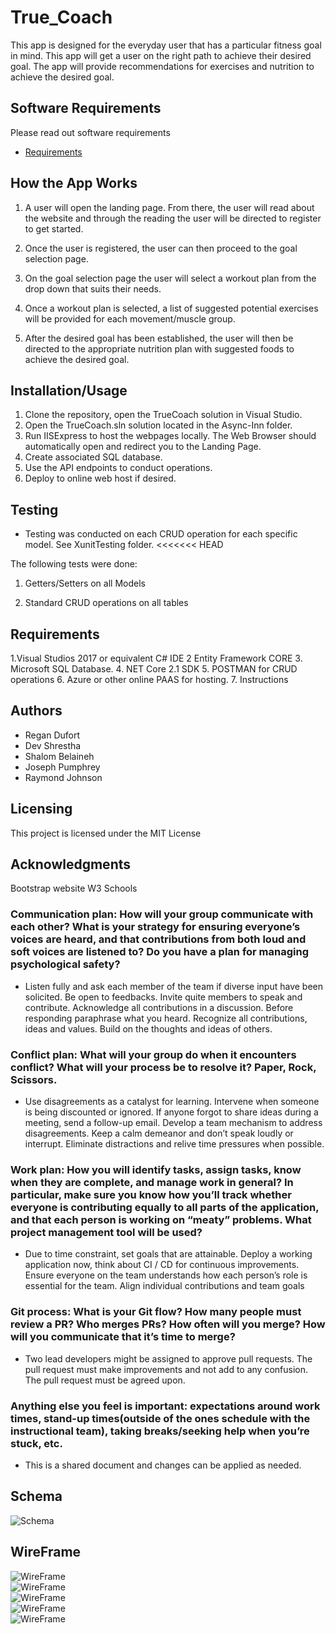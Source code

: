 # True_Coach

This app is designed for the everyday user that has a particular fitness goal in mind. This app will get a user on the right path to achieve their desired goal. The app will provide recommendations for exercises and nutrition to achieve the desired goal. 

## Software Requirements 
Please read out software requirements
* [Requirements](/Requirements.md)  

## How the App Works

1. A user will open the landing page. From there, the user will read about the website and through the reading the user will be directed to register to get started. 

2. Once the user is registered, the user can then proceed to the goal selection page. 

3. On the goal selection page the user will select a workout plan from the drop down that suits their needs.

4. Once a workout plan is selected, a list of suggested potential exercises will be provided for each movement/muscle group. 

5. After the desired goal has been established, the user will then be directed to the appropriate nutrition plan with suggested foods to achieve the desired goal.


## Installation/Usage
1. Clone the repository, open the TrueCoach solution in Visual Studio.
2. Open the TrueCoach.sln solution located in the Async-Inn folder.
3. Run IISExpress to host the webpages locally. The Web Browser should automatically open and redirect you to the Landing Page.
4. Create associated SQL database.
5. Use the API endpoints to conduct operations.
6. Deploy to online web host if desired.

## Testing
* Testing was conducted on each CRUD operation for each specific model. See XunitTesting folder.
<<<<<<< HEAD

The following tests were done:

1. Getters/Setters on all Models

2. Standard CRUD operations on all tables

## Requirements
1.Visual Studios 2017 or equivalent C# IDE
2 Entity Framework CORE
3. Microsoft SQL Database.
4. NET Core 2.1 SDK
5. POSTMAN for CRUD operations
6. Azure or other online PAAS for hosting.
7. Instructions

## Authors
* Regan Dufort
* Dev Shrestha
* Shalom Belaineh
* Joseph Pumphrey
* Raymond Johnson

## Licensing 

This project is licensed under the MIT License

## Acknowledgments

Bootstrap website
W3 Schools

### Communication plan: How will your group communicate with each other? What is your strategy for ensuring everyone’s voices are heard, and that contributions from both loud and soft voices are listened to? Do you have a plan for managing psychological safety?

* Listen fully and ask each member of the team if diverse input have been solicited. Be open to feedbacks. Invite quite members to speak and contribute. Acknowledge all contributions in a discussion. Before responding paraphrase what you heard. Recognize all contributions, ideas and values. Build on the thoughts and ideas of others.

### Conflict plan: What will your group do when it encounters conflict? What will your process be to resolve it? Paper, Rock, Scissors. 

* Use disagreements as a catalyst for learning. Intervene when someone is being discounted or ignored. If anyone forgot to share ideas during a meeting, send a follow-up email. Develop a team mechanism to address disagreements. Keep a calm demeanor and don’t speak loudly or interrupt. Eliminate distractions and relive time pressures when possible.

### Work plan: How you will identify tasks, assign tasks, know when they are complete, and manage work in general? In particular, make sure you know how you’ll track whether everyone is contributing equally to all parts of the application, and that each person is working on “meaty” problems. What project management tool will be used?

* Due to time constraint, set goals that are attainable. Deploy a working application now, think about CI / CD for continuous improvements. Ensure everyone on the team understands how each person’s role is essential for the team. Align individual contributions and team goals

### Git process: What is your Git flow? How many people must review a PR? Who merges PRs? How often will you merge? How will you communicate that it’s time to merge?

* Two lead developers might be assigned to approve pull requests. The pull request must make improvements and not add to any confusion. The pull request must be agreed upon.

### Anything else you feel is important: expectations around work times, stand-up times(outside of the ones schedule with the instructional team), taking breaks/seeking help when you’re stuck, etc.
* This is a shared document and changes can be applied as needed. 


## Schema
![Schema](/Assets/Schema.jpg)  

## WireFrame
![WireFrame](/Assets/WireFrame1.jpg)  
![WireFrame](/Assets/WireFrame2.jpg)  
![WireFrame](/Assets/WireFrame3.jpg)  
![WireFrame](/Assets/WireFrame4.jpg)  
![WireFrame](/Assets/WireFrame6.jpg)  
